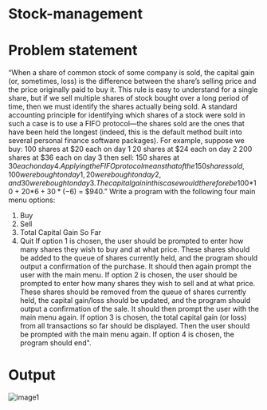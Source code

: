 # Stock-management


# Problem statement

“When a share of common stock of some company is sold, the capital gain (or, sometimes, loss) is the difference between the share’s selling price and the price originally paid to buy it. This rule is easy to understand for a single share, but if we sell multiple shares of stock bought over a long
period of time, then we must identify the shares actually being sold. A standard accounting principle for identifying which shares of a stock were sold in such a case is to use a FIFO protocol—the shares sold are the ones that have been held the longest (indeed, this is the default method built into several personal finance software packages).
For example, suppose we buy:
100 shares at $20 each on day 1 20 shares at $24 each on day 2 200 shares at $36 each on day 3
then sell:
150 shares at $30 each on day 4.
Applying the FIFO protocol means that of the 150 shares sold, 100 were bought on day 1, 20 were bought on day 2, and 30 were bought on day 3. The capital gain in this case would
therefore be 100*$10 + 20*$6 + 30*(-$6) = $940.”
Write a program with the following four main menu options:
1. Buy
2. Sell
3. Total Capital Gain So Far
4. Quit
If option 1 is chosen, the user should be prompted to enter how many shares they wish to buy and at what price. These shares should be added to the queue of shares currently held, and the program should output a confirmation of the purchase. It should then again prompt the user with
the main menu. If option 2 is chosen, the user should be prompted to enter how many shares they wish to sell and at what price. These shares should be removed from the queue of shares currently held, the
capital gain/loss should be updated, and the program should output a confirmation of the sale. It should then prompt the user with the main menu again. If option 3 is chosen, the total capital gain (or loss) from all transactions so far should be
displayed. Then the user should be prompted with the main menu again.
If option 4 is chosen, the program should end".



# Output 


![image1](https://user-images.githubusercontent.com/64400938/127743379-28dcdaac-fa20-44ed-bf5d-c18538040767.png)
